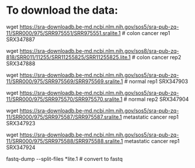 # To download the data:

wget https://sra-downloadb.be-md.ncbi.nlm.nih.gov/sos5/sra-pub-zq-11/SRR000/975/SRR975551/SRR975551.sralite.1 # colon cancer rep1 SRX347887

wget https://sra-downloadb.be-md.ncbi.nlm.nih.gov/sos8/sra-pub-zq-818/SRR011/11255/SRR11255825/SRR11255825.lite.1 # colon cancer rep2 SRX347888

wget https://sra-downloadb.be-md.ncbi.nlm.nih.gov/sos5/sra-pub-zq-11/SRR000/975/SRR975569/SRR975569.sralite.1 # normal rep1 SRX347903

wget https://sra-downloadb.be-md.ncbi.nlm.nih.gov/sos5/sra-pub-zq-11/SRR000/975/SRR975570/SRR975570.sralite.1 # normal rep2 SRX347904

wget https://sra-downloadb.be-md.ncbi.nlm.nih.gov/sos5/sra-pub-zq-11/SRR000/975/SRR975587/SRR975587.sralite.1 metastatic cancer rep1 SRX347923 

wget https://sra-downloadb.be-md.ncbi.nlm.nih.gov/sos5/sra-pub-zq-11/SRR000/975/SRR975588/SRR975588.sralite.1 metastatic cancer rep1 SRX347924

fastq-dump --split-files *lite.1 # convert to fastq
